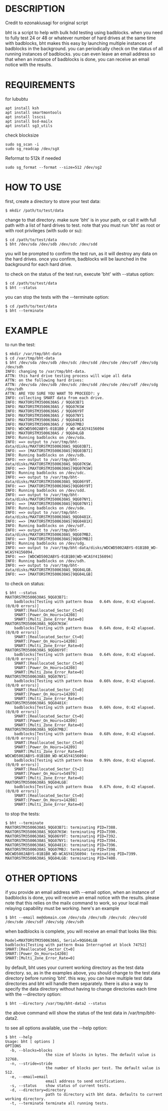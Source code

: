 # DESCRIPTION
Credit to ezonakiusagi for original script

bht is a script to help with bulk hdd testing using badblocks. when you need to fully test 24 or 48 or whatever number of hard drives at the same time with badblocks, bht makes this easy by launching multiple instances of badblocks in the background. you can periodically check on the status of all running instances of badblocks. you can even leave an email address so that when an instance of badblocks is done, you can receive an email notice with the results.

# REQUIREMENTS

for lububtu
```
apt install ksh
apt install smartmontools
apt install lsscsi
apt install bsd-mailx
apt install sg3_utils
```

check blocksize
```
sudo sg_scan -i
sudo sg_readcap /dev/sgX
```

Reformat to 512k if needed
```
sudo sg_format --format --size=512 /dev/sg2
```

# HOW TO USE
first, create a directory to store your test data:
```
$ mkdir /path/to/test/data
```
change to that directory. make sure 'bht' is in your path, or call it with full path with a list of hard drives to test. note that you must run 'bht' as root or with root privileges (with sudo or su):
```
$ cd /path/to/test/data
$ bht /dev/sda /dev/sdb /dev/sdc /dev/sdd
```
you will be prompted to confirm the test run, as it will destroy any data on the hard drives. once you confirm, badblocks will be launched in the background for each hard drive.

to check on the status of the test run, execute 'bht' with --status option:
```
$ cd /path/to/test/data
$ bht --status
```
you can stop the tests with the --terminate option:
```
$ cd /path/to/test/data
$ bht --terminate
```
# EXAMPLE
to run the test:
```
$ mkdir /var/tmp/bht-data
$ cd /var/tmp/bht-data
$ bht /dev/sda /dev/sdb /dev/sdc /dev/sdd /dev/sde /dev/sdf /dev/sdg /dev/sdh
INFO: changing to /var/tmp/bht-data.
ATTN: this hard drive testing process will wipe all data
ATTN: on the following hard drives:
ATTN: /dev/sda /dev/sdb /dev/sdc /dev/sdd /dev/sde /dev/sdf /dev/sdg /dev/sdh
ATTN: ARE YOU SURE YOU WANT TO PROCEED?: y
INFO: collecting SMART data from each drive.
INFO: MAXTORSTM3500630AS / 9QG03B71
INFO: MAXTORSTM3500630AS / 9QG07KSW
INFO: MAXTORSTM3500630AS / 9QG06Y9T
INFO: MAXTORSTM3500630AS / 9QG07NY1
INFO: MAXTORSTM3500630AS / 9QG0481X
INFO: MAXTORSTM3500630AS / 9QG07MBJ
INFO: WDCWD5002ABYS-01B1B0 / WD-WCASY4156094
INFO: MAXTORSTM3500630AS / 9QG04LGB
INFO: Running badblocks on /dev/sda.
INFO: ==> output to /var/tmp/bht-data/disks/MAXTORSTM3500630AS_9QG03B71.
INFO: ==> [MAXTORSTM3500630AS|9QG03B71]
INFO: Running badblocks on /dev/sdb.
INFO: ==> output to /var/tmp/bht-data/disks/MAXTORSTM3500630AS_9QG07KSW.
INFO: ==> [MAXTORSTM3500630AS|9QG07KSW]
INFO: Running badblocks on /dev/sdc.
INFO: ==> output to /var/tmp/bht-data/disks/MAXTORSTM3500630AS_9QG06Y9T.
INFO: ==> [MAXTORSTM3500630AS|9QG06Y9T]
INFO: Running badblocks on /dev/sdd.
INFO: ==> output to /var/tmp/bht-data/disks/MAXTORSTM3500630AS_9QG07NY1.
INFO: ==> [MAXTORSTM3500630AS|9QG07NY1]
INFO: Running badblocks on /dev/sde.
INFO: ==> output to /var/tmp/bht-data/disks/MAXTORSTM3500630AS_9QG0481X.
INFO: ==> [MAXTORSTM3500630AS|9QG0481X]
INFO: Running badblocks on /dev/sdf.
INFO: ==> output to /var/tmp/bht-data/disks/MAXTORSTM3500630AS_9QG07MBJ.
INFO: ==> [MAXTORSTM3500630AS|9QG07MBJ]
INFO: Running badblocks on /dev/sdg.
INFO: ==> output to /var/tmp/bht-data/disks/WDCWD5002ABYS-01B1B0_WD-WCASY4156094.
INFO: ==> [WDCWD5002ABYS-01B1B0|WD-WCASY4156094]
INFO: Running badblocks on /dev/sdh.
INFO: ==> output to /var/tmp/bht-data/disks/MAXTORSTM3500630AS_9QG04LGB.
INFO: ==> [MAXTORSTM3500630AS|9QG04LGB]
```
to check on status:
```
$ bht --status
MAXTORSTM3500630AS_9QG03B71:
	badblocks[Testing with pattern 0xaa   0.64% done, 0:42 elapsed. (0/0/0 errors)]
	SMART:[Reallocated_Sector_Ct=0]
	SMART:[Power_On_Hours=14208]
	SMART:[Multi_Zone_Error_Rate=0]
MAXTORSTM3500630AS_9QG07KSW:
	badblocks[Testing with pattern 0xaa   0.64% done, 0:42 elapsed. (0/0/0 errors)]
	SMART:[Reallocated_Sector_Ct=0]
	SMART:[Power_On_Hours=14208]
	SMART:[Multi_Zone_Error_Rate=0]
MAXTORSTM3500630AS_9QG06Y9T:
	badblocks[Testing with pattern 0xaa   0.64% done, 0:42 elapsed. (0/0/0 errors)]
	SMART:[Reallocated_Sector_Ct=0]
	SMART:[Power_On_Hours=14208]
	SMART:[Multi_Zone_Error_Rate=0]
MAXTORSTM3500630AS_9QG07NY1:
	badblocks[Testing with pattern 0xaa   0.66% done, 0:42 elapsed. (0/0/0 errors)]
	SMART:[Reallocated_Sector_Ct=0]
	SMART:[Power_On_Hours=14209]
	SMART:[Multi_Zone_Error_Rate=0]
MAXTORSTM3500630AS_9QG0481X:
	badblocks[Testing with pattern 0xaa   0.66% done, 0:42 elapsed. (0/0/0 errors)]
	SMART:[Reallocated_Sector_Ct=0]
	SMART:[Power_On_Hours=14209]
	SMART:[Multi_Zone_Error_Rate=0]
MAXTORSTM3500630AS_9QG07MBJ:
	badblocks[Testing with pattern 0xaa   0.68% done, 0:42 elapsed. (0/0/0 errors)]
	SMART:[Reallocated_Sector_Ct=0]
	SMART:[Power_On_Hours=14209]
	SMART:[Multi_Zone_Error_Rate=0]
WDCWD5002ABYS-01B1B0_WD-WCASY4156094:
	badblocks[Testing with pattern 0xaa   0.99% done, 0:42 elapsed. (0/0/0 errors)]
	SMART:[Reallocated_Sector_Ct=2]
	SMART:[Power_On_Hours=54979]
	SMART:[Multi_Zone_Error_Rate=0]
MAXTORSTM3500630AS_9QG04LGB:
	badblocks[Testing with pattern 0xaa   0.67% done, 0:42 elapsed. (0/0/0 errors)]
	SMART:[Reallocated_Sector_Ct=0]
	SMART:[Power_On_Hours=14208]
	SMART:[Multi_Zone_Error_Rate=0]
```
to stop the tests:
```
$ bht --terminate
MAXTORSTM3500630AS_9QG03B71: terminating PID=7388.
MAXTORSTM3500630AS_9QG07KSW: terminating PID=7390.
MAXTORSTM3500630AS_9QG06Y9T: terminating PID=7392.
MAXTORSTM3500630AS_9QG07NY1: terminating PID=7394.
MAXTORSTM3500630AS_9QG0481X: terminating PID=7396.
MAXTORSTM3500630AS_9QG07MBJ: terminating PID=7398.
WDCWD5002ABYS-01B1B0_WD-WCASY4156094: terminating PID=7399.
MAXTORSTM3500630AS_9QG04LGB: terminating PID=7400.
```
# OTHER OPTIONS
if you provide an email address with --email option, when an instance of badblocks is done, you will receive an email notice with the results. please note that this relies on the mailx command to work, so your local mail relaying capability must be working. here's an example
```
$ bht --email me@domain.com /dev/sda /dev/sdb /dev/sdc /dev/sdd /dev/sde /dev/sdf /dev/sdg /dev/sdh
```
when badblocks is complete, you will receive an email that looks like this:
```
Model=MAXTORSTM3500630AS, Serial=9QG04LGB
badblocks[Testing with pattern 0xaa Interrupted at block 74752]
SMART:[Reallocated_Sector_Ct=0]
SMART:[Power_On_Hours=14208]
SMART:[Multi_Zone_Error_Rate=0]
```
by default, bht uses your current working directory as the test data directory. so, as in the examples above, you should change to the test data directory before running 'bht'. this way, you can have multiple test data directories and bht will handle them separately. there is also a way to specify the data directory without having to change directories each time with the --directory option:
```
$ bht --directory /var/tmp/bht-data2 --status
```
the above command will show the status of the test data in /var/tmp/bht-data2.

to see all options available, use the --help option:
```
$ bht --help
Usage: bht [ options ]
OPTIONS
  -b, --blocks=blocks
                  the size of blocks in bytes. The default value is 32768.
  -n, --stride=stride
                  the number of blocks per test. The default value is 512.
  -e, --email=email
                  email address to send notifications.
  -s, --status    show status of current tests.
  -d, --directory=directory
                  path to directory with bht data. defaults to current working directory.
  -t, --terminate terminate all running tests.
```
